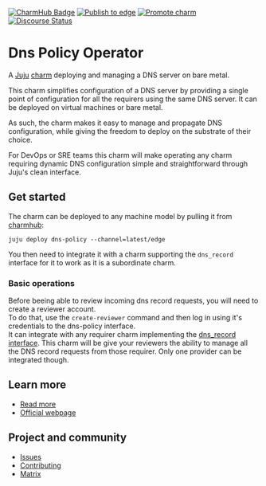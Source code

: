[![CharmHub Badge](https://charmhub.io/bind/badge.svg)](https://charmhub.io/dns-policy)
[![Publish to edge](https://github.com/canonical/dns-operators/actions/workflows/publish_charm.yaml/badge.svg)](https://github.com/canonical/dns-operators/actions/workflows/publish_charm.yaml)
[![Promote charm](https://github.com/canonical/dns-operators/actions/workflows/promote_charm.yaml/badge.svg)](https://github.com/canonical/dns-operators/actions/workflows/promote_charm.yaml)
[![Discourse Status](https://img.shields.io/discourse/status?server=https%3A%2F%2Fdiscourse.charmhub.io&style=flat&label=CharmHub%20Discourse)](https://discourse.charmhub.io)

# Dns Policy Operator

A [Juju](https://juju.is/) [charm](https://juju.is/docs/olm/charmed-operators)
deploying and managing a DNS server on bare metal.

This charm simplifies configuration of a DNS server by providing a single point
of configuration for all the requirers using the same DNS server. It can be
deployed on virtual machines or bare metal.

As such, the charm makes it easy to manage and propagate DNS configuration, while
giving the freedom to deploy on the substrate of their choice.

For DevOps or SRE teams this charm will make operating any charm requiring dynamic DNS
configuration simple and straightforward through Juju's clean interface.

## Get started

The charm can be deployed to any machine model by pulling it from [charmhub](https://charmhub.io/bind):
```
juju deploy dns-policy --channel=latest/edge
```

You then need to integrate it with a charm supporting the `dns_record` interface for it to work as it is a subordinate charm.  


### Basic operations

Before beeing able to review incoming dns record requests, you will need to create a reviewer account.  
To do that, use the `create-reviewer` command and then log in using it's credentials to the dns-policy interface.  
It can integrate with any requirer charm implementing the [dns_record interface](https://canonical.github.io/charm-relation-interfaces/interfaces/dns_record/v0/).
This charm will be give your reviewers the ability to manage all the DNS record requests from those requirer. Only one provider can be integrated though.

## Learn more
* [Read more](https://charmhub.io/dns-policy/docs)
* [Official webpage](https://charmhub.io/dns-policy)

## Project and community
* [Issues](https://github.com/canonical/dns-operators/issues)
* [Contributing](https://charmhub.io/bind/docs/how-to-contribute)
* [Matrix](https://chat.charmhub.io/charmhub/channels/charm-dev)
